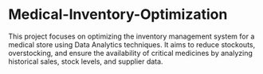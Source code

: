 # Medical-Inventory-Optimization
This project focuses on optimizing the inventory management system for a medical store using Data Analytics techniques. It aims to reduce stockouts, overstocking, and ensure the availability of critical medicines by analyzing historical sales, stock levels, and supplier data.
